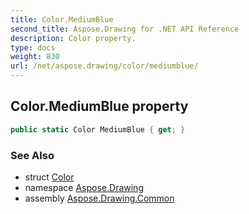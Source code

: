 ```yaml
---
title: Color.MediumBlue
second_title: Aspose.Drawing for .NET API Reference
description: Color property. 
type: docs
weight: 830
url: /net/aspose.drawing/color/mediumblue/
---
```

## Color.MediumBlue property

```csharp
public static Color MediumBlue { get; }
```

### See Also

* struct [Color](../)
* namespace [Aspose.Drawing](../../color/)
* assembly [Aspose.Drawing.Common](../../../)


